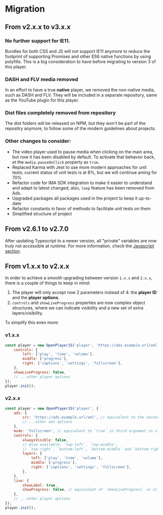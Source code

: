 # Migration

## From v2.x.x to v3.x.x

### No further support for IE11.

Bundles for both CSS and JS will not support IE11 anymore to reduce the footprint of supporting Promises and other ES6 native functions by using polyfills. This is a big consideration to have before migrating to version 3 of this player.

### DASH and FLV media removed

In an effort to have a true **native** player, we removed the non-native media, such as DASH and FLV. They will be included in a separate repository, same as the YouTube plugin for this player.

### Dist files completely removed from repository

The dist folders will be released on NPM, but they won't be part of the repositry anymore, to follow some of the modern guidelines about projects.

### Other changes to consider:

-   The video player used to pause media when clicking on the main area, but now it has been disabled by default. To activate that behavior back, et the `media.pauseOnClick` property as `true`.
-   Replaced Karma with Jest to use more modern approaches for unit tests; current status of unit tests is at 8%, but we will continue aming for 70%
-   Refactor code for IMA SDK integration to make it easier to understand and adapt to latest changed; also, `loop` feature has been removed from Ads.
-   Upgraded packages all packages used in the project to keep it up-to-date
-   Refactor constants in favor of methods to facilitate unit tests on them
-   Simplified structure of project

## From v2.6.1 to v2.7.0

After updating Typescript to a newer version, all "private" variables are now truly not accessible at runtime. For more information, check the [Javascript section](./docs/usage.md#javascript).

## From v1.x.x to v2.x.x

In order to achieve a smooth upgrading between version `1.x.x` and `2.x.x`, there is a couple of things to keep in mind:

1. The player will only accept now 2 parameters instead of 4: the **player ID** and the **player options**.
2. `controls` and `showLiveProgress` properties are now complex object structures, where we can indicate visibility and a new set of extra layers/visibility.

To simplify this even more:

### v1.x.x

```javascript
const player = new OpenPlayerJS('player', 'https://ads.example.url/xml', true, {
    controls: {
        left: ['play', 'time', 'volume'],
        middle: ['progress'],
        right: ['captions', 'settings', 'fullscreen'],
    },
    showLiveProgress: false,
    // ...other player options
});
player.init();
```

### v2.x.x

```javascript
const player = new OpenPlayerJS('player', {
    ads: {
        src: 'https://ads.example.url/xml', // equivalent to the second argument in v1.x.x
        // ...other ads options
    },
    mode: 'fullscreen', // equivalent to `true` in third argument in v1.x.x
    controls: {
        alwaysVisible: false,
        // Also available: `top-left`, `top-middle`,
        // `top-right`, `bottom-left`, `bottom-middle` and `bottom-right` or `main`
        layers: {
            left: ['play', 'time', 'volume'],
            middle: ['progress'],
            right: ['captions', 'settings', 'fullscreen'],
        },
    },
    live: {
        showLabel: true,
        showProgress: false, // equivalent of `showLiveProgress` in v1.x.x
    },
    // ...other player options
});
player.init();
```
